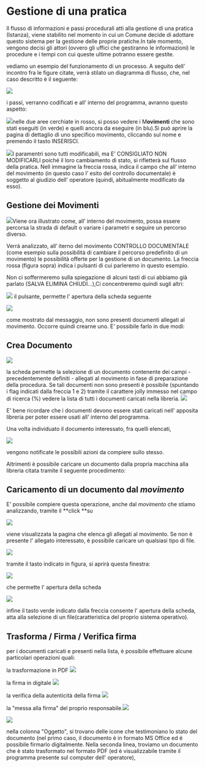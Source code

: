 # Gestione di una pratica

Il flusso di informazioni e passi procedurali atti alla gestione di una pratica \(Istanza\), viene stabilito nel momento in cui un Comune decide di adottare questo sistema per la gestione delle proprie pratiche.In tale momento, vengono decisi gli attori \(ovvero gli uffici che gestiranno le informazioni\) le procedure e i tempi con cui queste ultime potranno essere gestite.

vediamo un esempio del funzionamento di un processo. A seguito dell’ incontro fra le figure citate, verrà stilato un diagramma di flusso, che, nel caso descritto è il seguente:

![](../assets/immagine57.jpg)

i passi, verranno codificati e all’ interno del programma, avranno questo aspetto:

![](../assets/immagine58.jpg)nelle due aree cerchiate in rosso, si posso vedere i M**ovimenti** che sono stati eseguiti \(in verde\) e quelli ancora da eseguire \(in blu\).Si può aprire la pagina di dettaglio di uno specifico movimento, cliccando sul nome e premendo il tasto INSERISCI.

![](../assets/immagine59.jpg)I paramentri sono tutti modificabili, ma E’ CONSIGLIATO NON MODIFICARLI poiché il loro cambiamento di stato, si rifletterà sul flusso della pratica. Nell immagine la freccia rossa, indica il campo che all’ interno del movimento \(in questo caso l’ esito del controllo documentale\) è soggetto al giudizio dell’ operatore \(quindi, abitualmente modificato da esso\).

## Gestione dei Movimenti

![](../assets/immagine60.jpg)Viene ora illustrato come, all’ interno del movimento, possa essere percorsa la strada di default o variare i parametri e seguire un percorso diverso.

Verrà analizzato, all’ iterno del movimento CONTROLLO DOCUMENTALE \(come esempio sulla possibilità di cambiare il percorso predefinito di un movimento\) le possibilità offerte per la gestione di un documento. La freccia rossa \(figura sopra\) indica i pulsanti di cui parleremo in questo esempio.

Non ci soffermeremo sulla spiegazione di alcuni tasti di cui abbiamo già parlato \(SALVA ELIMINA CHIUDI...\),Ci concentreremo quindi sugli altri:

![](/assets/btn_cre_allegato.jpg) il pulsante, permette l' apertura della scheda seguente

![](/assets/sk_crea_allegato_0.jpg)

come mostrato dal messaggio, non sono presenti documenti allegati al movimento. Occorre quindi crearne uno. E' possibile farlo in due modi:

## Crea Documento

![](/assets/sk_crea_allegato.jpg)

la scheda permette la selezione di un documento contenente dei campi  - precedentemente definiti - allegati al movimento in fase di preparazione della procedura. Se tali documenti non sono presenti è possibile \(spuntando i flag indicati dalla freccia 1 e 2\) tramite il carattere jolly immesso nel campo di ricerca \(%\) vedere la lista di tutti i documenti caricati nella libreria. ![](/assets/sk_crea_allegato2.jpg)

E' bene ricordare che i documenti devono essere stati caricati nell' apposita libreria per poter essere usati all' interno del programma.

Una volta individuato il documento interessato, fra quelli  elencati,

![](/assets/sk_allegato_creato.jpg)

vengono notificate le possibili azioni da compiere sullo stesso.

Altrimenti è possibile caricare un documento dalla propria macchina alla libreria citata tramite il seguente procedimento:

## Caricamento di un documento dal _movimento_

E' possibile compiere questa operazione, anche dal _movimento_ che stiamo analizzando, tramite il **click **su

![](/assets/btn_allegati.jpg)

viene visualizzata la pagina che elenca gli allegati al movimento. Se non è presente l' allegato interessato, è possibile caricare un qualsiasi tipo di file.

![](/assets/sk_ins_new_doc.jpg)

tramite il tasto indicato in figura, si aprirà questa finestra:

![](/assets/sk_allega_doc.jpg)

che permette l' apertura della scheda

![](/assets/sk_allega_2_.jpg)

infine il tasto verde indicato dalla freccia consente l' apertura della scheda, atta alla selezione di un file\(caratteristica del proprio sistema operativo\).

## Trasforma \/ Firma \/ Verifica firma

per i documenti caricati e presenti nella lista, è possibile effettuare alcune particolari operazioni quali:

la trasformazione in PDF ![](/assets/btn_acrobat.jpg)

la firma in digitale ![](/assets/btn_key.jpg)

la verifica della autenticità della firma ![](/assets/btn_vis_cert.jpg)

la "messa alla firma" del proprio responsabile.![](/assets/btn_matita.jpg)

![](/assets/btn_part_sk_doc_1.jpg)

nella colonna "Oggetto", si trovano delle icone che  testimoniano lo stato del documento \(nel primo caso, il documento è in formato MS Office ed é possibile firmarlo digitalmente. Nella seconda linea, troviamo un documento che è stato trasformato nel formato PDF \(ed è visualizzabile tramite il programma presente sul computer dell' operatore\), 













